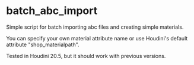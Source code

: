 # batch_abc_import
Simple script for batch importing abc files and creating simple materials.

You can specify your own material attribute name or use Houdini's default attribute "shop_materialpath".

Tested in Houdini 20.5, but it should work with previous versions.
